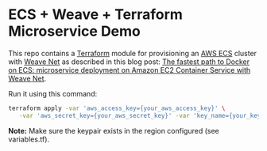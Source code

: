 # ECS + Weave + Terraform Microservice Demo

This repo contains a [Terraform](https://terraform.io/) module for provisioning an [AWS ECS](https://aws.amazon.com/ecs/) cluster with [Weave Net](https://www.weave.works/products/weave-net/) as described in this blog post: [The fastest path to Docker on ECS: microservice deployment on Amazon EC2 Container Service with Weave Net](https://www.weave.works/guides/service-discovery-and-load-balancing-with-weave-on-amazon-ecs-2/).

Run it using this command:

```bash
terraform apply -var 'aws_access_key={your_aws_access_key}' \
   -var 'aws_secret_key={your_aws_secret_key}' -var 'key_name={your_keypair_name}'
```

**Note:** Make sure the keypair exists in the region configured (see variables.tf).
